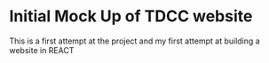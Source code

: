 # Initial Mock Up of TDCC website

This is a first attempt at the project and my first attempt at building a website in REACT

